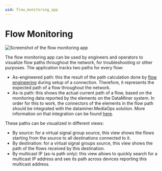 ```yaml
---
uid: flow_monitoring_app
---
```


# Flow Monitoring

![Screenshot of the flow monitoring app](~/user-guide/Standard_Apps/MediaOps/images/fm_overview.png)

The flow monitoring app can be used by engineers and operators to visualize flow paths throughout the network, for troubleshooting or other purposes. The application tracks two paths for every flow:

* As-engineered path: this the result of the path calculation done by [flow engineering](xref:flow_engineering_app) during setup of a connection. Therefore, it represents the expected path of a flow throughout the network.
* As-is path: this shows the actual current path of a flow, based on the monitoring data reported by the elements on the DataMiner system. In order for this to work, the connectors of the elements in the flow path should be integrated with the dataminer.MediaOps solution. More information on that integration can be found [here](xref:mediaops_connectors).

These paths can be visualized in different views:

* By source: for a virtual signal group source, this view shows the flows starting from the source to all destinations connected to it.
* By destination: for a virtual signal groups source, this view shows the path of the flows received by this destination.
* By multicast IP (as-is path only): this view allows to quickly search for a multicast IP address and see its path across devices reporting this multicast address.
